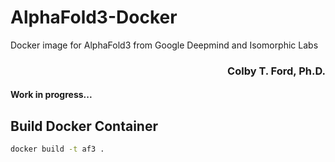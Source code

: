 # AlphaFold3-Docker
Docker image for AlphaFold3 from Google Deepmind and Isomorphic Labs


<h3 align="right">Colby T. Ford, Ph.D.</h3>

#### Work in progress...


## Build Docker Container
```bash
docker build -t af3 .
```